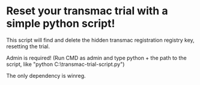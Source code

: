 # Reset your transmac trial with a simple python script!
This script will find and delete the hidden transmac registration registry key, resetting the trial.

Admin is required! (Run CMD as admin and type python + the path to the script, like "python C:\transmac-trial-script.py")

The only dependency is winreg.
